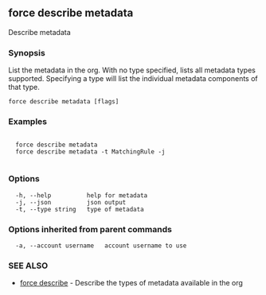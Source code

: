 ## force describe metadata

Describe metadata

### Synopsis

List the metadata in the org.  With no type specified, lists all
metadata types supported.  Specifying a type will list the individual metadata
components of that type.


```
force describe metadata [flags]
```

### Examples

```

  force describe metadata
  force describe metadata -t MatchingRule -j
  
```

### Options

```
  -h, --help          help for metadata
  -j, --json          json output
  -t, --type string   type of metadata
```

### Options inherited from parent commands

```
  -a, --account username   account username to use
```

### SEE ALSO

* [force describe](force_describe.md)	 - Describe the types of metadata available in the org

